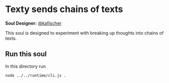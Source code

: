 # Texty sends chains of texts

**Soul Designer:** [@kafischer](https://github.com/kafischer)

This soul is designed to experiment with breaking up thoughts into chains of texts.

## Run this soul

In this directory run

```bash
node ../../runtime/cli.js .
```